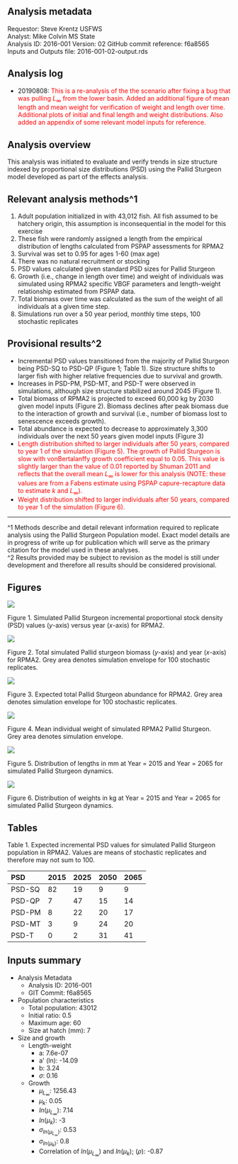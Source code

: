 

## Analysis metadata
Requestor:  Steve Krentz USFWS  
Analyst: Mike Colvin MS State  
Analysis ID: 2016-001
Version:   02 
GitHub commit reference: f6a8565  
Inputs and Outputs file: 2016-001-02-output.rds    



## Analysis log
* 20190808: <font color="#FF0000#">This is a re-analysis of the the scenario after fixing a bug that was pulling $L_{\infty}$ from the lower basin. Added an additional figure of mean length and mean weight for verification of weight and length over time. Additional plots of initial and final length and weight distributions.  Also added an appendix of some relevant model inputs for reference.</font>  


## Analysis overview 

This analysis was initiated to evaluate and verify trends in size structure indexed by proportional size distributions (PSD) using the Pallid Sturgeon model developed as part of the effects analysis.  

## Relevant analysis methods^1


1. Adult population initialized in with 43,012 fish.  All fish assumed to be hatchery origin, this assumption is inconsequential in the model for this exercise
2. These fish were randomly assigned a length from the empirical distribution of lengths calculated from PSPAP assessments for RPMA2
3. Survival was set to 0.95 for ages 1-60 (max age)
4. There was no natural recruitment or stocking
5. PSD values calculated given standard PSD sizes for Pallid Sturgeon
6. Growth (i.e., change in length over time) and weight of individuals was simulated using RPMA2 specific VBGF
parameters and length-weight relationship estimated from PSPAP data.
7. Total biomass over time was calculated as the sum of the weight of all individuals at a given time step.
8. Simulations run over a 50 year period, monthly time steps, 100 stochastic replicates

## Provisional results^2

* Incremental PSD values transitioned from the majority of Pallid Sturgeon being PSD-SQ to PSD-QP (Figure 1; Table 1). 
Size structure shifts to larger fish with higher relative frequencies due to survival and growth.
* Increases in PSD-PM, PSD-MT, and PSD-T were observed in simulations, although size
structure stabilized around 2045 (Figure 1).
* Total biomass of RPMA2 is projected to exceed 60,000 kg by 2030 given model inputs (Figure 2). Biomass declines after
peak biomass due to the interaction of growth and survival (i.e., number of biomass lost to senescence exceeds growth).
* Total abundance is expected to decrease to approximately 3,300 individuals over the next 50 years 
given model inputs (Figure 3)
* <font color="#FF0000#">Length distribution shifted to larger individuals after 50 years, compared to year 1 of the simulation (Figure 5).  The growth of Pallid Sturgeon is slow with vonBertalanffy growth coefficient equal to 0.05.  This value is slightly larger than the value of 0.01 reported by Shuman 2011 and reflects that the overall mean $L_{\infty}$ is lower for this analysis (NOTE: these values are from a Fabens estimate using PSPAP capure-recapture data to estimate $k$ and $L_{\infty}$).</font>
* <font color="#FF0000#"> Weight distribution shifted to larger individuals after 50 years, compared to year 1 of the simulation (Figure 6). </font>


___
^1 Methods describe and detail relevant information required to replicate analysis using the Pallid Sturgeon Population model.
Exact model details are in progress of write up for publication which will serve as the primary citation for 
the model used in these analyses.  
^2 Results provided may be subject to revision as the model 
is still under development and therefore all results should 
be considered provisional.


## Figures


![](figure/unnamed-chunk-2-1.png)

Figure 1.  Simulated Pallid Sturgeon incremental proportional stock density (PSD) 
values (_y_-axis) versus year (_x_-axis) for RPMA2.



![](figure/unnamed-chunk-3-1.png)

Figure 2.  Total simulated Pallid sturgeon biomass (_y_-axis) 
and year (_x_-axis) for RPMA2. Grey area denotes simulation 
envelope for 100 stochastic replicates.  


 
 ![](figure/unnamed-chunk-4-1.png)

Figure 3.  Expected total Pallid Sturgeon 
abundance for RPMA2.  Grey area denotes simulation 
envelope for 100 stochastic replicates.  


![](figure/unnamed-chunk-5-1.png)
 
Figure 4.  Mean individual weight of simulated RPMA2 Pallid Sturgeon.  
Grey area denotes simulation envelope.



![](figure/unnamed-chunk-6-1.png)

Figure 5. Distribution of lengths in mm at Year = 2015 and Year = 2065  for simulated Pallid Sturgeon dynamics.   

![](figure/unnamed-chunk-7-1.png)

Figure 6. Distribution of weights in kg at Year = 2015 and Year = 2065 for simulated Pallid Sturgeon dynamics. 

## Tables

Table 1.  Expected incremental PSD values for simulated Pallid Sturgeon population in RPMA2. Values
are means of stochastic replicates and therefore may not sum to 100.
<center>   

|PSD    |2015 |2025 |2050 |2065 |
|:------|:----|:----|:----|:----|
|PSD-SQ |82   |19   |9    |9    |
|PSD-QP |7    |47   |15   |14   |
|PSD-PM |8    |22   |20   |17   |
|PSD-MT |3    |9    |24   |20   |
|PSD-T  |0    |2    |31   |41   |
</center>  



## Inputs summary


* Analysis Metadata 
    * Analysis ID: 2016-001 
    * GIT Commit: f6a8565  
* Population characteristics 
    * Total population: 43012 
    * Initial ratio: 0.5 
    * Maximum age: 60 
    * Size at hatch (mm): 7  
* Size and growth 
    * Length-weight 
        * a: 7.6e-07 
        * a' (ln): -14.09 
        * b: 3.24 
        *  $\sigma$: 0.16  
    * Growth 
        *  $\mu_{L_{\infty}}$: 1256.43 
        *  $\mu_{k}$: 0.05 
        *  $ln(\mu_{L_{\infty}})$: 7.14 
        *  $ln(\mu_{k})$: -3 
        *  $\sigma_{ln(\mu_{L_{\infty}})}$: 0.53 
        *  $\sigma_{ln(\mu_{k})}$: 0.8 
        * Correlation  of $ln(\mu_{L_{\infty}})$ and $ln(\mu_{k})$; ($\rho$): -0.87   

<!-- end of list -->




